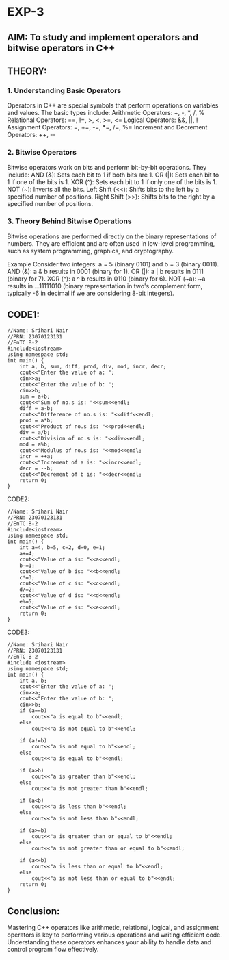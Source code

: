 # EXP-3
## AIM: To study and implement operators and bitwise operators in C++

## THEORY: 
### 1. Understanding Basic Operators
Operators in C++ are special symbols that perform operations on variables and values. The basic types include:
Arithmetic Operators: +, -, *, /, %
Relational Operators: ==, !=, >, <, >=, <=
Logical Operators: &&, ||, !
Assignment Operators: =, +=, -=, *=, /=, %=
Increment and Decrement Operators: ++, --

### 2. Bitwise Operators
Bitwise operators work on bits and perform bit-by-bit operations. They include:
AND (&): Sets each bit to 1 if both bits are 1.
OR (|): Sets each bit to 1 if one of the bits is 1.
XOR (^): Sets each bit to 1 if only one of the bits is 1.
NOT (~): Inverts all the bits.
Left Shift (<<): Shifts bits to the left by a specified number of positions.
Right Shift (>>): Shifts bits to the right by a specified number of positions.

### 3. Theory Behind Bitwise Operations
Bitwise operations are performed directly on the binary representations of numbers. They are efficient and are often used in low-level programming, such as system programming, graphics, and cryptography.

Example
Consider two integers: a = 5 (binary 0101) and b = 3 (binary 0011).
AND (&): a & b results in 0001 (binary for 1).
OR (|): a | b results in 0111 (binary for 7).
XOR (^): a ^ b results in 0110 (binary for 6).
NOT (~a): ~a results in ...11111010 (binary representation in two's complement form, typically -6 in decimal if we are considering 8-bit integers).

## CODE1:

```
//Name: Srihari Nair
//PRN: 23070123131
//EnTC B-2
#include<iostream>
using namespace std;
int main() {
    int a, b, sum, diff, prod, div, mod, incr, decr;
    cout<<"Enter the value of a: ";
    cin>>a;
    cout<<"Enter the value of b: ";
    cin>>b;
    sum = a+b;
    cout<<"Sum of no.s is: "<<sum<<endl;
    diff = a-b;
    cout<<"Difference of no.s is: "<<diff<<endl;
    prod = a*b;
    cout<<"Product of no.s is: "<<prod<<endl;
    div = a/b;
    cout<<"Division of no.s is: "<<div<<endl;
    mod = a%b;
    cout<<"Modulus of no.s is: "<<mod<<endl;
    incr = ++a;
    cout<<"Increment of a is: "<<incr<<endl;
    decr = --b;
    cout<<"Decrement of b is: "<<decr<<endl;
    return 0;
}
```

CODE2:

```
//Name: Srihari Nair
//PRN: 23070123131
//EnTC B-2
#include<iostream>
using namespace std;
int main() {
    int a=4, b=5, c=2, d=0, e=1;
    a+=4;
    cout<<"Value of a is: "<<a<<endl;
    b-=1;
    cout<<"Value of b is: "<<b<<endl;
    c*=3;
    cout<<"Value of c is: "<<c<<endl;
    d/=2;
    cout<<"Value of d is: "<<d<<endl;
    e%=5;
    cout<<"Value of e is: "<<e<<endl;
    return 0;
}
```

CODE3:

```
//Name: Srihari Nair
//PRN: 23070123131
//EnTC B-2
#include <iostream>
using namespace std;
int main() {
	int a, b;
	cout<<"Enter the value of a: ";
    cin>>a;
    cout<<"Enter the value of b: ";
    cin>>b;
	if (a==b)
		cout<<"a is equal to b"<<endl;
	else
		cout<<"a is not equal to b"<<endl;

	if (a!=b)
		cout<<"a is not equal to b"<<endl;
	else
		cout<<"a is equal to b"<<endl;

	if (a>b)
		cout<<"a is greater than b"<<endl;
	else
		cout<<"a is not greater than b"<<endl;

	if (a<b)
		cout<<"a is less than b"<<endl;
	else
		cout<<"a is not less than b"<<endl;

	if (a>=b)
		cout<<"a is greater than or equal to b"<<endl;
	else 
		cout<<"a is not greater than or equal to b"<<endl;

	if (a<=b)
		cout<<"a is less than or equal to b"<<endl;
	else
		cout<<"a is not less than or equal to b"<<endl;
	return 0;
}
```

## Conclusion:

Mastering C++ operators like arithmetic, relational, logical, and assignment operators is key to performing various operations and writing efficient code. Understanding these operators enhances your ability to handle data and control program flow effectively.
